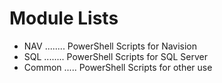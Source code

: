 # Module Lists

- NAV ........ PowerShell Scripts for Navision
- SQL ........ PowerShell Scripts for SQL Server
- Common ..... PowerShell Scripts for other use 
